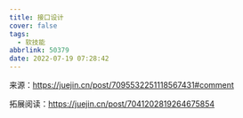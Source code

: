 ```yaml
---
title: 接口设计
cover: false
tags:
  - 软技能
abbrlink: 50379
date: 2022-07-19 07:28:42
---
```








来源：https://juejin.cn/post/7095532251118567431#comment



拓展阅读：https://juejin.cn/post/7041202819264675854

